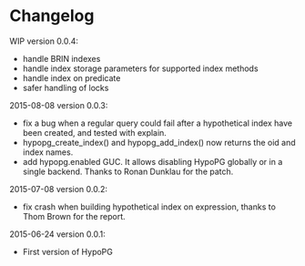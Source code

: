 Changelog
=========

WIP version 0.0.4:

  - handle BRIN indexes
  - handle index storage parameters for supported index methods
  - handle index on predicate
  - safer handling of locks

2015-08-08 version 0.0.3:

  - fix a bug when a regular query could fail after a hypothetical index have
  been created, and tested with explain.
  - hypopg_create_index() and hypopg_add_index() now returns the oid and index
  names.
  - add hypopg.enabled GUC. It allows disabling HypoPG globally or in a single
  backend. Thanks to Ronan Dunklau for the patch.

2015-07-08 version 0.0.2:

  - fix crash when building hypothetical index on expression, thanks to Thom
  Brown for the report.

2015-06-24 version 0.0.1:

  - First version of HypoPG
